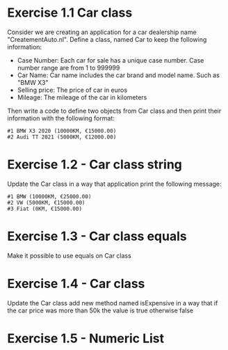 # Exercise 1.1 Car class

Consider we are creating an application for a car dealership name "CreatementAuto.nl".
Define a class, named Car to keep the following information:

- Case Number: Each car for sale has a unique case number. Case number range are from 1 to 999999
- Car Name: Car name includes the car brand and model name. Such as "BMW X3"
- Selling price: The price of car in euros
- Mileage: The mileage of the car in kilometers

Then write a code to define two objects from Car class and then print their information with the following format:

```console
#1 BMW X3 2020 (10000KM, €15000.00)
#2 Audi TT 2021 (5000KM, €12000.00)
```

# Exercise 1.2 - Car class string

Update the Car class in a way that application print the following message:

```console
#1 BMW (10000KM, €25000.00)
#2 VW (5000KM, €15000.00)
#3 Fiat (0KM, €15000.00)
```

# Exercise 1.3 - Car class equals

Make it possible to use equals on Car class

# Exercise 1.4 - Car class

Update the Car class add new method named isExpensive in a way that if the car price was more than
50k the value is true otherwise false

# Exercise 1.5 - Numeric List